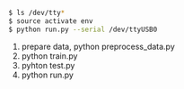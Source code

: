 

``` bash
$ ls /dev/tty*
$ source activate env
$ python run.py --serial /dev/ttyUSB0
```

1. prepare data, python preprocess_data.py  
2. python train.py  
3. pyhton test.py  
4. python run.py  
